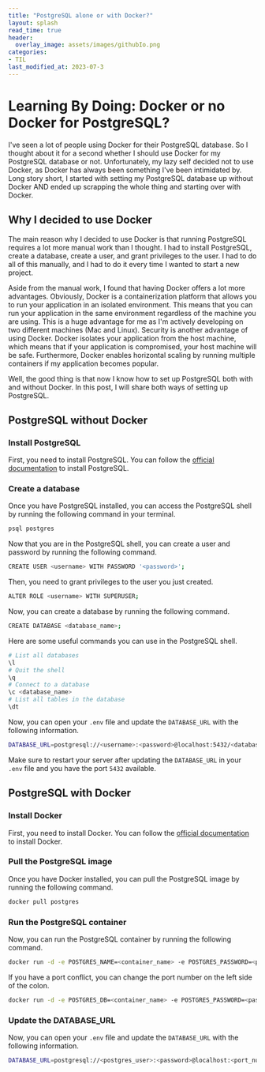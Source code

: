```yaml
---
title: "PostgreSQL alone or with Docker?" 
layout: splash
read_time: true
header:
  overlay_image: assets/images/githubIo.png
categories:
- TIL
last_modified_at: 2023-07-3
---
```


# Learning By Doing: Docker or no Docker for PostgreSQL?

I've seen a lot of people using Docker for their PostgreSQL database. So I thought about it for a second whether I should use Docker for my PostgreSQL database or not. Unfortunately, my lazy self decided not to use Docker, as Docker has always been something I've been intimidated by. Long story short, I started with setting my PostgreSQL database up without Docker AND ended up scrapping the whole thing and starting over with Docker.

## Why I decided to use Docker
The main reason why I decided to use Docker is that running PostgreSQL requires a lot more manual work than I thought. I had to install PostgreSQL, create a database, create a user, and grant privileges to the user. I had to do all of this manually, and I had to do it every time I wanted to start a new project. 

Aside from the manual work, I found that having Docker offers a lot more advantages. Obviously, Docker is a containerization platform that allows you to run your application in an isolated environment. This means that you can run your application in the same environment regardless of the machine you are using. This is a huge advantage for me as I'm actively developing on two different machines (Mac and Linux). Security is another advantage of using Docker. Docker isolates your application from the host machine, which means that if your application is compromised, your host machine will be safe. Furthermore, Docker enables horizontal scaling by running multiple containers if my application becomes popular.

Well, the good thing is that now I know how to set up PostgreSQL both with and without Docker. In this post, I will share both ways of setting up PostgreSQL.

## PostgreSQL without Docker
### Install PostgreSQL
First, you need to install PostgreSQL. You can follow the [official documentation](https://www.postgresql.org/download/) to install PostgreSQL. 

### Create a database
Once you have PostgreSQL installed, you can access the PostgreSQL shell by running the following command in your terminal. 

```bash
psql postgres
``` 

Now that you are in the PostgreSQL shell, you can create a user and password by running the following command. 

```bash
CREATE USER <username> WITH PASSWORD '<password>';
```

Then, you need to grant privileges to the user you just created. 

```bash
ALTER ROLE <username> WITH SUPERUSER;
``` 

Now, you can create a database by running the following command. 

```bash
CREATE DATABASE <database_name>;
```

Here are some useful commands you can use in the PostgreSQL shell. 

```bash
# List all databases
\l
# Quit the shell
\q
# Connect to a database
\c <database_name>
# List all tables in the database
\dt
```

Now, you can open your `.env` file and update the `DATABASE_URL` with the following information. 

```bash
DATABASE_URL=postgresql://<username>:<password>@localhost:5432/<database_name>
```

Make sure to restart your server after updating the `DATABASE_URL` in your `.env` file and you have the port `5432` available.

## PostgreSQL with Docker
### Install Docker
First, you need to install Docker. You can follow the [official documentation](https://docs.docker.com/get-docker/) to install Docker.

### Pull the PostgreSQL image
Once you have Docker installed, you can pull the PostgreSQL image by running the following command. 

```bash
docker pull postgres
```

### Run the PostgreSQL container 
Now, you can run the PostgreSQL container by running the following command. 

```bash
docker run -d -e POSTGRES_NAME=<container_name> -e POSTGRES_PASSWORD=<password> -e POSTGRES_USER=<postgres_user> -p 5432:5432 -d postgres
```
If you have a port conflict, you can change the port number on the left side of the colon. 

```bash
docker run -d -e POSTGRES_DB=<container_name> -e POSTGRES_PASSWORD=<password> -e POSTGRES_USER=<postgres_user> -p <port_number>:5432 -d postgres
```

### Update the DATABASE_URL
Now, you can open your `.env` file and update the `DATABASE_URL` with the following information. 

```bash
DATABASE_URL=postgresql://<postgres_user>:<password>@localhost:<port_number>/<container_name>
```

